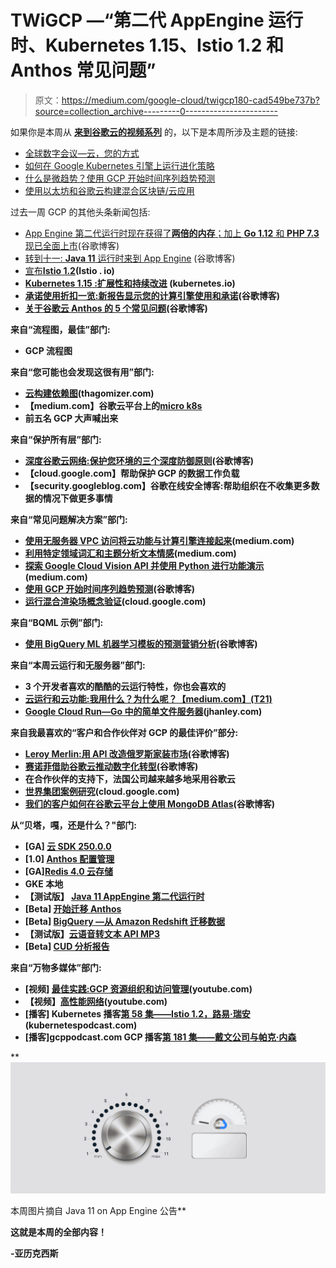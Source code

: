 # TWiGCP —“第二代 AppEngine 运行时、Kubernetes 1.15、Istio 1.2 和 Anthos 常见问题”

> 原文：<https://medium.com/google-cloud/twigcp180-cad549be737b?source=collection_archive---------0----------------------->

如果你是本周从 [**来到谷歌云的视频系列**](http://gtech.run/ju4em) 的，以下是本周所涉及主题的链接:

*   [全球数字会议—云，您的方式](http://gtech.run/hfzz4)
*   [如何在 Google Kubernetes 引擎上运行进化策略](http://gtech.run/t9c8k)
*   [什么是微趋势？使用 GCP 开始时间序列趋势预测](http://gtech.run/erxyx)
*   [使用以太坊和谷歌云构建混合区块链/云应用](http://gtech.run/rn43v)

过去一周 GCP 的其他头条新闻包括:

*   [App Engine 第二代运行时现在获得了**两倍的内存**；加上 **Go 1.12** 和 **PHP 7.3** 现已全面上市](http://gtech.run/quwhf)(谷歌博客)
*   [转到十一: **Java 11** 运行时来到 App Engine](http://gtech.run/akqh8) (谷歌博客)
*   [宣布**Istio 1.2**](http://gtech.run/65xhp)**(Istio . io)**
*   **[**Kubernetes 1.15** :扩展性和持续改进](http://gtech.run/z5v5l) (kubernetes.io)**
*   **[承诺使用折扣一览:新报告显示您的计算引擎使用和承诺](http://gtech.run/pzgts)(谷歌博客)**
*   **[关于谷歌云 Anthos 的 5 个常见问题](http://gtech.run/xxu48)(谷歌博客)**

**来自“流程图，最佳”部门:**

*   **GCP 流程图**

**来自“您可能也会发现这很有用”部门:**

*   **[云构建依赖图](http://gtech.run/qx3tv)(thagomizer.com)**
*   **【medium.com】谷歌云平台上的[micro k8s](http://gtech.run/dd8y8)**
*   **前五名 GCP 大声喊出来**

**来自“保护所有层”部门:**

*   **[深度谷歌云网络:保护您环境的三个深度防御原则](http://gtech.run/qlyyr)(谷歌博客)**
*   **【cloud.google.com】帮助保护 GCP 的数据工作负载**
*   **【security.googleblog.com】谷歌在线安全博客:帮助组织在不收集更多数据的情况下做更多事情**

**来自“常见问题解决方案”部门:**

*   **[使用无服务器 VPC 访问将云功能与计算引擎连接起来](http://gtech.run/ubc25)(medium.com)**
*   **[利用特定领域词汇和主题分析文本情感](http://gtech.run/q9mxr)(medium.com)**
*   **[探索 Google Cloud Vision API 并使用 Python 进行功能演示](http://gtech.run/legay)(medium.com)**
*   **[使用 GCP 开始时间序列趋势预测](http://gtech.run/m5xr7)(谷歌博客)**
*   **[运行混合渲染场概念验证](http://gtech.run/mqufe)(cloud.google.com)**

**来自“BQML 示例”部门:**

*   **[使用 BigQuery ML 机器学习模板的预测营销分析](http://gtech.run/4usyg)(谷歌博客)**

**来自“本周云运行和无服务器”部门:**

*   **3 个开发者喜欢的酷酷的云运行特性，你也会喜欢的**
*   **[云运行和云功能:我用什么？为什么呢？【medium.com】(T21)](http://gtech.run/2dvjb)**
*   **[Google Cloud Run—Go 中的简单文件服务器](http://gtech.run/546qc)(jhanley.com)**

**来自我最喜欢的“客户和合作伙伴对 GCP 的最佳评价”部分:**

*   **[Leroy Merlin:用 API 改造俄罗斯家装市场](http://gtech.run/h9h9d)(谷歌博客)**
*   **[赛诺菲借助谷歌云推动数字化转型](http://gtech.run/pnjaa)(谷歌博客)**
*   **在合作伙伴的支持下，法国公司越来越多地采用谷歌云**
*   **[世界集团案例研究](http://gtech.run/mbjht)(cloud.google.com)**
*   **[我们的客户如何在谷歌云平台上使用 MongoDB Atlas](http://gtech.run/y6cda)(谷歌博客)**

**从“**贝塔，嘎，还是什么？**"部门:**

*   **[GA] [云 SDK 250.0.0](http://gtech.run/wfg8w)**
*   **[1.0] [Anthos 配置管理](http://gtech.run/wxztv)**
*   **[GA][Redis 4.0 云存储](http://gtech.run/pgt8f)**
*   **GKE 本地**
*   **【测试版】 [Java 11 AppEngine 第二代运行时](http://gtech.run/m9a8s)**
*   **[Beta] [开始迁移 Anthos](http://gtech.run/e8969)**
*   **[Beta] [BigQuery —从 Amazon Redshift 迁移数据](http://gtech.run/eyb9c)**
*   **【测试版】[云语音转文本 API MP3](http://gtech.run/bpf6k)**
*   **[Beta] [CUD 分析报告](http://gtech.run/xr2um)**

**来自“**万物多媒体**”部门:**

*   **[视频] [最佳实践:GCP 资源组织和访问管理](http://gtech.run/8yf9d)(youtube.com)**
*   **【视频】[高性能网络](http://gtech.run/u4ee2)(youtube.com)**
*   **[播客] Kubernetes 播客[第 58 集——Istio 1.2，路易·瑞安](http://gtech.run/cvh7d)(kubernetespodcast.com)**
*   **[播客]gcppodcast.com GCP 播客[第 181 集——戴文公司与帕克·内森](http://gtech.run/mq98j)**

**[![](img/be46a1b01a42030904b2534a576016f8.png)](http://gtech.run/akqh8)

本周图片摘自 Java 11 on App Engine 公告** 

**这就是本周的全部内容！**

**-亚历克西斯**